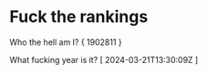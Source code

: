 # Fuck the rankings

Who the hell am I?
{ 1902811 }

What fucking year is it?
[ 2024-03-21T13:30:09Z ]
